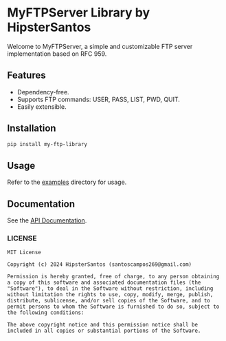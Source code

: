 # MyFTPServer Library by HipsterSantos

Welcome to MyFTPServer, a simple and customizable FTP server implementation based on RFC 959.

## Features
- Dependency-free.
- Supports FTP commands: USER, PASS, LIST, PWD, QUIT.
- Easily extensible.

## Installation
```bash
pip install my-ftp-library
```

## Usage
Refer to the [examples](examples/) directory for usage.

## Documentation
See the [API Documentation](docs/index.md).

### **LICENSE**
```text
MIT License

Copyright (c) 2024 HipsterSantos (santoscampos269@gmail.com)

Permission is hereby granted, free of charge, to any person obtaining a copy of this software and associated documentation files (the "Software"), to deal in the Software without restriction, including without limitation the rights to use, copy, modify, merge, publish, distribute, sublicense, and/or sell copies of the Software, and to permit persons to whom the Software is furnished to do so, subject to the following conditions:

The above copyright notice and this permission notice shall be included in all copies or substantial portions of the Software.
```